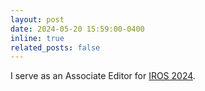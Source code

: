 ```yaml
---
layout: post
date: 2024-05-20 15:59:00-0400
inline: true
related_posts: false
---
```


I serve as an Associate Editor for [IROS 2024](https://iros2024-abudhabi.org/).
